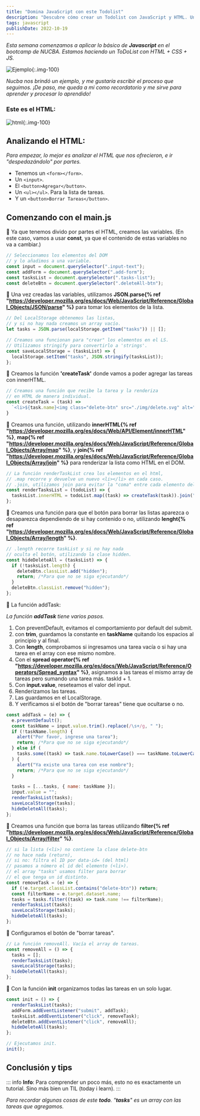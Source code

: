 ```yaml
---
title: "Domina JavaScript con este Todolist"
description: "Descubre cómo crear un Todolist con JavaScript y HTML. Una guía práctica con consejos útiles para principiantes."
tags: javascript
publishDate: 2022-10-19
---
```


<i>Esta semana comenzamos a aplicar lo básico de __Javascript__ en el bootcamp de NUCBA. Estamos haciendo un ToDoList con HTML + CSS + JS.</i>

![Ejemplo](https://i.imgur.com/lba4Wfq.png){:.img-100}

<i>Nucba nos brindó un ejemplo, y me gustaría escribir el proceso que seguimos. ¡De paso, me queda a mi como recordatorio y me sirve para aprender y procesar lo aprendido!</i>

### Este es el HTML:

![html](https://i.imgur.com/1wrxWVS.png){:.img-100}

## Analizando el HTML:

<i>Para empezar, lo mejor es analizar el HTML que nos ofrecieron, e ir "despedazándolo" por partes.</i>

- Tenemos un `<form></form>`.
- Un `<input>`.
- El `<button>Agregar</button>`.
- Un `<ul></ul>`. Para la lista de tareas.
- Y un `<button>Borrar Tareas</button>`.

## Comenzando con el main.js

🔅 Ya que tenemos divido por partes el HTML, creamos las variables. (En este caso, vamos a usar __const__, ya que el contenido de estas variables no va a cambiar.)

~~~ js
// Seleccionamos los elementos del DOM
// y lo añadimos a una variable.
const input = document.querySelector(".input-text");
const addForm = document.querySelector(".add-form");
const tasksList = document.querySelector(".tasks-list");
const deleteBtn = document.querySelector(".deleteAll-btn");
~~~

🔅 Una vez creadas las variables, utilizamos __JSON.parse{% ref "https://developer.mozilla.org/es/docs/Web/JavaScript/Reference/Global_Objects/JSON/parse" %}__ para tomar los elementos de la lista.

~~~ js
// Del LocalStorage obtenemos las listas,
// y si no hay nada creamos un array vacío.
let tasks = JSON.parse(localStorage.getItem("tasks")) || [];

// Creamos una funcionan para "crear" los elementos en el LS.
// Utilizamos stringify para convertirlo a 'strings'.
const saveLocalStorage = (tasksList) => {
  localStorage.setItem("tasks", JSON.stringify(tasksList));
};
~~~


🔅 Creamos la función __'createTask'__ donde vamos a poder agregar las tareas con innerHTML. 

~~~ js
// Creamos una función que recibe la tarea y la renderiza
// en HTML de manera individual.
const createTask = (task) =>
  `<li>${task.name}<img class="delete-btn" src="./img/delete.svg" alt="boton de borrar" data-name="${task.name}"></li>`;
}
~~~

🔅 Creamos una función, utilizando __innerHTML{% ref "https://developer.mozilla.org/es/docs/Web/API/Element/innerHTML" %}__, __map{% ref "https://developer.mozilla.org/es/docs/Web/JavaScript/Reference/Global_Objects/Array/map" %}__, y __join{% ref "https://developer.mozilla.org/es/docs/Web/JavaScript/Reference/Global_Objects/Array/join" %}__ para renderizar la lista como HTML en el DOM.

~~~ js
// La función renderTaskList crea los elementos en el html,
// .map recorre y devuelve un nuevo <li></li> en cada caso.
// .join, utilizamos join para evitar la "coma" entre cada elemento del array.
const renderTasksList = (todoList) => {
  tasksList.innerHTML = todoList.map((task) => createTask(task)).join("");
};
~~~

🔅 Creamos una función para que el botón para borrar las listas aparezca o desaparezca dependiendo de si hay contenido o no, utilizando __lenght{% ref "https://developer.mozilla.org/es/docs/Web/JavaScript/Reference/Global_Objects/Array/length" %}__.

~~~ js
// .length recorre taskList y si no hay nada
// oculta el botón, utilizando la clase hidden.
const hideDeleteAll = (tasksList) => {
  if (!tasksList.length) {
    deleteBtn.classList.add("hidden");
    return; /*Para que no se siga ejecutando*/
  }
  deleteBtn.classList.remove("hidden");
};
~~~

🔅 La función addTask:

<i>La función __addTask__ tiene varios pasos.</i>

1. Con preventDefault, evitamos el comportamiento por default del submit.
2. con __trim__, guardamos la constante en __taskName__ quitando los espacios al principio y al final.
3. Con __length__, comprobamos si ingresamos una tarea vacía o si hay una tarea en el array con ese mismo nombre.
4. Con el __spread operator{% ref "https://developer.mozilla.org/es/docs/Web/JavaScript/Reference/Operators/Spread_syntax" %}__, asignamos a las tareas el mismo array de tareas pero sumando una tarea más. taskId + 1. 
5. Con __input.value__, reseteamos el valor del input.
6. Renderizamos las tareas.
7. Las guardamos en el LocalStorage.
8. Y verificamos si el botón de "borrar tareas" tiene que ocultarse o no.

~~~ js
const addTask = (e) => {
  e.preventDefault();
  const taskName = input.value.trim().replace(/\s+/g, " ");
  if (!taskName.length) {
    alert("Por favor, ingrese una tarea");
    return; /*Para que no se siga ejecutando*/
  } else if (
    tasks.some((task) => task.name.toLowerCase() === taskName.toLowerCase())
  ) {
    alert("Ya existe una tarea con ese nombre");
    return; /*Para que no se siga ejecutando*/
  }

  tasks = [...tasks, { name: taskName }];
  input.value = "";
  renderTasksList(tasks);
  saveLocalStorage(tasks);
  hideDeleteAll(tasks);
};
~~~

🔅 Creamos una función que borra las tareas utilizando __filter{% ref "https://developer.mozilla.org/es/docs/Web/JavaScript/Reference/Global_Objects/Array/filter" %}__.

~~~ js
// si la lista (<li>) no contiene la clase delete-btn
// no hace nada (return),
// si no: filtra el ID por data-id= (del html)
// pasamos a número el id del elemento (<li>).
// el array "tasks" usamos filter para borrar 
// el que tenga un id distinto.
const removeTask = (e) => {
  if (!e.target.classList.contains("delete-btn")) return;
  const filterName = e.target.dataset.name;
  tasks = tasks.filter((task) => task.name !== filterName);
  renderTasksList(tasks);
  saveLocalStorage(tasks);
  hideDeleteAll(tasks);
};
~~~

🔅 Configuramos el botón de "borrar tareas".

~~~ js
// La función removeAll. Vacía el array de tareas.
const removeAll = () => {
  tasks = [];
  renderTasksList(tasks);
  saveLocalStorage(tasks);
  hideDeleteAll(tasks);
};
~~~

🔅 Con la función __init__ organizamos todas las tareas en un solo lugar.

~~~ js
const init = () => {
  renderTasksList(tasks);
  addForm.addEventListener("submit", addTask);
  tasksList.addEventListener("click", removeTask);
  deleteBtn.addEventListener("click", removeAll);
  hideDeleteAll(tasks);
};

// Ejecutamos init.
init();
~~~

## Conclusión y tips

::: info
**Info**: Para comprender un poco más, esto no es exactamente un tutorial. Sino más bien un TIL (today i learn).
:::

<i>Para recordar algunas cosas de este __todo__. "__tasks__" es un array con las tareas que agregamos.</i>
